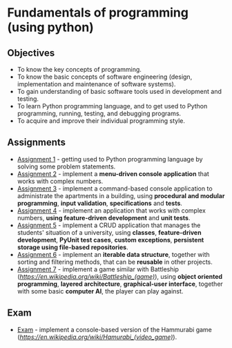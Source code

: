 # Fundamentals of programming (using python)
## Objectives
- To know the key concepts of programming.
- To know the basic concepts of software engineering (design, implementation and maintenance of software systems).
- To gain understanding of basic software tools used in development and testing.
- To learn Python programming language, and to get used to Python programming, running, testing, and debugging programs.
- To acquire and improve their individual programming style.

## Assignments
- [Assignment 1](https://github.com/andrei-dragan/fundamentals-of-programming-assignment1) - getting used to Python programming language by solving some problem statements.
- [Assignment 2](https://github.com/andrei-dragan/fundamentals-of-programming-assignment2) - implement a **menu-driven console application** that works with complex numbers.
- [Assignment 3](https://github.com/andrei-dragan/fundamentals-of-programming-assignment3) - implement a command-based console application to administrate the apartments in a building, using **procedural and modular programming**, **input validation**, **specifications** and **tests**.
- [Assignment 4](https://github.com/andrei-dragan/fundamentals-of-programming-assignment4) - implement an application that works with complex numbers, **using feature-driven development** and **unit tests**.  
- [Assignment 5](https://github.com/andrei-dragan/fundamentals-of-programming-assignment5) - implement a CRUD application that manages the students' situation of a university, using **classes**, **feature-driven development**, **PyUnit test cases**, **custom exceptions**, **persistent storage using file-based repositories**.
- [Assignment 6](https://github.com/andrei-dragan/fundamentals-of-programming-assignment6) - implement an **iterable data structure**, together with sorting and filtering methods, that can be **reusable** in other projects.
- [Assignment 7](https://github.com/andrei-dragan/fundamentals-of-programming-assignment7) - implement a game similar with Battleship (*https://en.wikipedia.org/wiki/Battleship_(game)*), using **object oriented programming**, **layered architecture**, **graphical-user interface**, together with some basic **computer AI**, the player can play against.

## Exam
- [Exam](https://github.com/andrei-dragan/fundamentals-of-programming-exam) - implement a console-based version of the Hammurabi game (*https://en.wikipedia.org/wiki/Hamurabi_(video_game)*).
